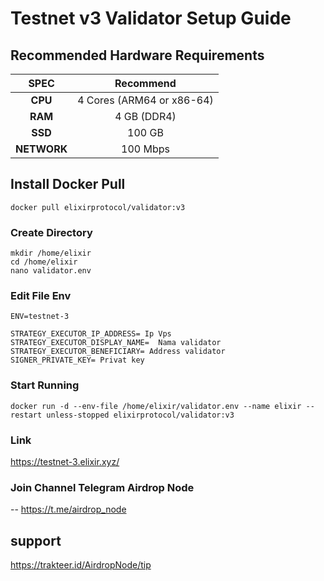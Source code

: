 # Testnet v3 Validator Setup Guide

## Recommended Hardware Requirements 

|   SPEC      |        Recommend          |
| :---------: | :-----------------------: |
|   **CPU**   | 4 Cores (ARM64 or x86-64) |
|   **RAM**   |        4 GB (DDR4)        |
|   **SSD**   |        100 GB          |
| **NETWORK** |        100 Mbps           |


## Install Docker Pull
```
docker pull elixirprotocol/validator:v3
```
### Create Directory
```
mkdir /home/elixir
cd /home/elixir
nano validator.env
```
### Edit File Env
```
ENV=testnet-3

STRATEGY_EXECUTOR_IP_ADDRESS= Ip Vps
STRATEGY_EXECUTOR_DISPLAY_NAME=  Nama validator
STRATEGY_EXECUTOR_BENEFICIARY= Address validator
SIGNER_PRIVATE_KEY= Privat key
```

### Start Running
```
docker run -d --env-file /home/elixir/validator.env --name elixir --restart unless-stopped elixirprotocol/validator:v3
```


### Link
https://testnet-3.elixir.xyz/

### Join Channel Telegram Airdrop Node
--  https://t.me/airdrop_node

## support
https://trakteer.id/AirdropNode/tip

